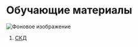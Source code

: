# Обучающие материалы

![Фоновое изображение](https://github.com/user-attachments/assets/9783b776-5018-4f8c-9843-a43e9cae27e7)

1. [СКД](https://github.com/financial-forensics-al/Study/tree/e443770b826b56c3050b3ad614e9bf5a98b11d25/SKD)


